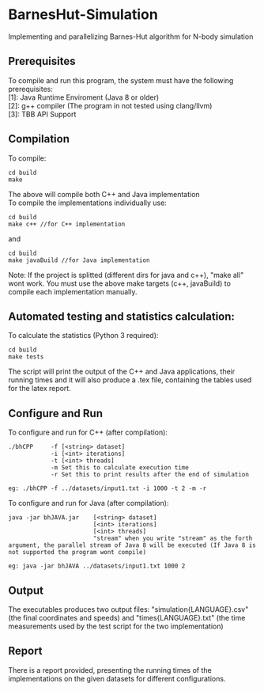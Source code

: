 # BarnesHut-Simulation
Implementing and parallelizing Barnes-Hut algorithm for N-body simulation

## Prerequisites
To compile and run this program, the system must have the following prerequisites: \
[1]: Java Runtime Enviroment (Java 8 or older) \
[2]: g++ compiler (The program in not tested using clang/llvm) \
[3]: TBB API Support 

## Compilation
To compile:
```
cd build
make
```
The above will compile both C++ and Java implementation \
To compile the implementations individually use:
```
cd build
make c++ //for C++ implementation
```
and 
```
cd build
make javaBuild //for Java implementation
```
Note: If the project is splitted (different dirs for java and c++), "make all" wont work. You must use the above make targets (c++, javaBuild) to compile each implementation manually.

## Automated testing and statistics calculation:
To calculate the statistics (Python 3 required):
```
cd build
make tests
```
The script will print the output of the C++ and Java applications, their running times and it will
also produce a .tex file, containing the tables used for the latex report.

## Configure and Run
To configure and run for C++ (after compilation):
```
./bhCPP     -f [<string> dataset]
            -i [<int> iterations]
            -t [<int> threads]
            -m Set this to calculate execution time 
            -r Set this to print results after the end of simulation

eg: ./bhCPP -f ../datasets/input1.txt -i 1000 -t 2 -m -r      
```
To configure and run for Java (after compilation):
```
java -jar bhJAVA.jar    [<string> dataset]
                        [<int> iterations]
                        [<int> threads]
                        "stream" when you write "stream" as the forth argument, the parallel stream of Java 8 will be executed (If Java 8 is not supported the program wont compile)

eg: java -jar bhJAVA ../datasets/input1.txt 1000 2
```

## Output
The executables produces two output files: "simulation{LANGUAGE}.csv" (the final coordinates and speeds) and "times{LANGUAGE}.txt" (the time measurements used by the test script for the two implementation)

## Report
There is a report provided, presenting the running times of the implementations on the given datasets for different configurations.
